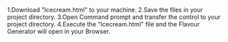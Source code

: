 1.Download "Icecream.html" to your machine. 
2.Save the files in your project directory. 
3.Open Command prompt and transfer the control to your project directory.
4.Execute the "Icecream.html" file and the Flavour Generator will open in your Browser.
